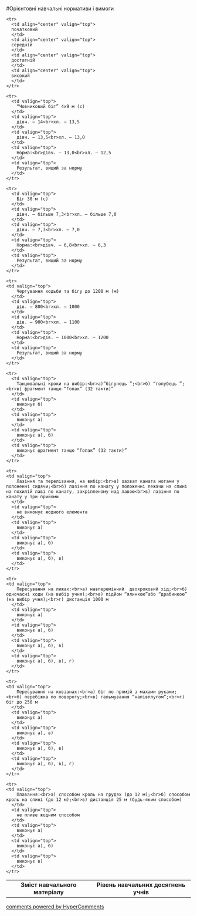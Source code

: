 <div id="hypercomments_widget" class="js-hypercomments-widget invisible"></div>

#Орієнтовні навчальні нормативи і вимоги

<table>
  <body>
    <tr>
      <td align="center" rowspan="2">
        <b>Зміст навчального матеріалу</b>
      </td>
      <td align="center" valign="top" colspan="4">
        <b>Рівень навчальних  досягнень учнів</b>
      </td>
    </tr>

    <tr>
      <td align="center" valign="top">
      початковий
      </td>
      <td align="center" valign="top">
      середній
      </td>
      <td align="center" valign="top">
      достатній
      </td>
      <td align="center" valign="top">
      високий
      </td>
    </tr>

    <tr>
      <td valign="top">
        “Човниковий біг” 4х9 м (с)
      </td>
      <td valign="top">
        дівч. – 14<br>хл. – 13,5
      </td>
      <td valign="top">
        дівч. – 13,5<br>хл. – 13,0
      </td>
      <td valign="top">
        Норма:<br>дівч. – 13,0<br>хл. – 12,5
      </td>
      <td valign="top">
        Результат, вищий за норму
      </td>
    </tr>

    <tr>
      <td valign="top">
        Біг 30 м (с)
      </td>
      <td valign="top">
        дівч. – більше 7,3<br>хл. – більше 7,0
      </td>
      <td valign="top">
        дівч. – 7,3<br>хл. – 7,0
      </td>
      <td valign="top">
        Норма:<br>дівч. – 6,8<br>хл. – 6,3
      </td>
      <td valign="top">
        Результат, вищий за норму
      </td>
    </tr>

    <tr>
    <td valign="top">
        Чергування ходьби та бігу до 1200 м (м)
      </td>
      <td valign="top">
        дів. – 800<br>хл. – 1000
      </td>
      <td valign="top">
        дів. – 900<br>хл. – 1100
      </td>
      <td valign="top">
        Норма:<br>дів. – 1000<br>хл. – 1200
      </td>
      <td valign="top">
        Результат, вищий за норму
      </td>
    </tr>

    <tr>
      <td valign="top">
        Танцювальні кроки на вибір:<br>а)”бігунець ”;<br>б) “голубець ”;<br>в) фрагмент танцю “Гопак” (32 такти)”
      </td>
      <td valign="top">
        виконує б)
      </td>
      <td valign="top">
        виконує а)
      </td>
      <td valign="top">
        виконує а), б)
      </td>
      <td valign="top">
        виконує фрагмент танцю “Гопак” (32 такти)”
      </td>
    </tr>

    <tr>
    <td valign="top">
        Лазіння та перелізання, на вибір:<br>а) захват каната ногами у положенні сидячи;<br>б) лазіння по канату у положенні лежачи на спині на похилій лаві по канату, закріпленому над лавою<br>в) лазіння по канату у три прийоми
      </td>
      <td valign="top">
        не виконує жодного елемента
      </td>
      <td valign="top">
        виконує а) 
      </td>
      <td valign="top">
        виконує а), б)
      </td>
      <td valign="top">
        виконує а), б), в)
      </td>
    </tr>

    <tr>
    <td valign="top">
        Пересування на лижах:<br>а) навперемінний  двокроковий хід;<br>б) одночасні ходи (на вибір учня);<br>в) підйом “ялинкою”або “драбинкою” (на вибір учня);<br>г) дистанція 1000 м
      </td>
      <td valign="top">
        виконує а)
      </td>
      <td valign="top">
        виконує а), б) 
      </td>
      <td valign="top">
        виконує а), б), в)
      </td>
      <td valign="top">
        виконує а), б), в), г)
      </td>
    </tr>

    <tr>
    <td valign="top">
        Пересування на ковзанах:<br>а) біг по прямій з махами руками;<br>б) перебіжка по повороту;<br>в) гальмування “напівплугом”;<br>г) біг до 250 м
      </td>
      <td valign="top">  
        виконує а)
      </td>
      <td valign="top">
        виконує а), в)
      </td>
      <td valign="top">
        виконує а), б), в)
      </td>
      <td valign="top">
        виконує а), б), в), г)
      </td>
    </tr>

    <tr>
    <td valign="top">
        Плавання:<br>а) способом кроль на грудях (до 12 м);<br>б) способом кроль на спині (до 12 м);<br>в) дистанція 25 м (будь-яким способом)
      </td>
      <td valign="top">  
        не пливе жодним способом
      </td>
      <td valign="top">
        виконує а)  
      </td>
      <td valign="top">
        виконує а), б)
      </td>
      <td valign="top">
        виконує в)
      </td>
    </tr>    
  </body>
</table>


<div class="js-hypercomments-container">
    <a href="http://hypercomments.com" class="hc-link" title="comments widget">comments powered by HyperComments</a>
</div>